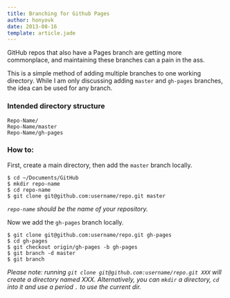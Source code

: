```yaml
---
title: Branching for Github Pages
author: honyovk
date: 2013-08-16
template: article.jade
---
```


GitHub repos that also have a Pages branch are getting more commonplace, and maintaining these branches can a pain in the ass.

This is a simple method of adding multiple branches to one working directory. While I am only discussing adding `master` and `gh-pages` branches, the idea can be used for any branch.

### Intended directory structure

```
Repo-Name/
Repo-Name/master
Repo-Name/gh-pages
```

### How to:

First, create a main directory, then add the `master` branch locally.

```
$ cd ~/Documents/GitHub
$ mkdir repo-name
$ cd repo-name
$ git clone git@github.com:username/repo.git master
```

_`repo-name` should be the name of your repository._

Now we add the `gh-pages` branch locally.

```
$ git clone git@github.com:username/repo.git gh-pages
$ cd gh-pages
$ git checkout origin/gh-pages -b gh-pages
$ git branch -d master
$ git branch
```

_Please note: running `git clone git@github.com:username/repo.git XXX` will create a directory named XXX. Alternatively, you can `mkdir` a directory, `cd` into it and use a period `.` to use the current dir._
